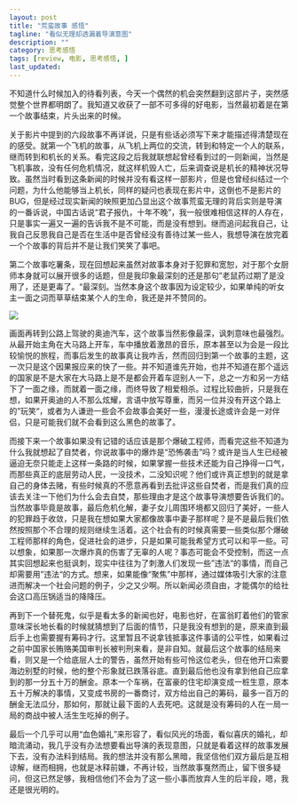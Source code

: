 ```yaml
---
layout: post
title: "荒蛮故事 感悟"
tagline: "看似无理却透漏着导演意图"
description: ""
category: 思考感悟
tags: [review, 电影, 思考感悟, ]
last_updated: 
---
```


不知道什么时候加入的待看列表，今天一个偶然的机会突然翻到这部片子，突然感觉整个世界都明朗了。我知道又收获了一部不可多得的好电影，当然最初着是在第一个故事结束，片头出来的时候。

关于影片中提到的六段故事不再详说，只是有些话必须写下来才能描述得清楚现在的感受。就第一个飞机的故事，从飞机上两位的交流，转到和特定一个人的联系，继而转到和机长的关系。看完这段之后我就联想起曾经看到过的一则新闻，当然是飞机事故，没有任何危机情况，就这样机毁人亡，后来调查说是机长的精神状况导致。虽然当时看到这条新闻的时候并没有看这样一部影片，但是也曾经纠结过一个问题，为什么他能够当上机长，同样的疑问也表现在影片中，这倒也不是影片的BUG，但是经过现实新闻的映照更加凸显出这个故事荒蛮无理的背后实则是导演的一番诉说，中国古话说“君子报仇，十年不晚”，我一般很难相信这样的人存在，只是事实一遍又一遍的告诉我不是不可能，而是没有想到。继而追问起我自己，让我自己反思我自己是否在生活中是否曾经没有善待过某一些人，我想导演在放完着一个个故事的背后并不是让我们笑笑了事吧。

第二个故事吃薯条，现在回想起来虽然对故事本身对于犯罪和宽恕，对于那个女厨师本身就可以展开很多的话题，但是我印象最深刻的还是那句”老鼠药过期了是没用了，还是更毒了。“最深刻。当然本身这个故事因为设定较少，如果单纯的听女主一面之词而草草结束某个人的生命，我还是并不赞同的。

![](https://lh6.googleusercontent.com/-qEQohL3AY_g/Vy4ANd3R2vI/AAAAAAAA9io/Pi8UpthVu1QY-5-ZJjOuSStaKKjPXtKWwCL0B/w1280-h720-no/16%2B-%2B1.jpg)

画面再转到公路上驾驶的奥迪汽车，这个故事当然影像最深，讽刺意味也最强烈。从最开始主角在大马路上开车，车中播放着激昂的音乐，原本甚至以为会是一段比较愉悦的旅程，而事后发生的故事真让我咋舌，然而回归到第一个故事的主题，这一次只是这个因果报应来的快了一些。并不知道谁先开始，也并不知道在那个遥远的国家是不是大家在大马路上是不是都会开着车逗别人一下，总之一方和另一方结下了一面之缘，而就着一面之缘，而终导致了相爱相杀。过程比较曲折，只是我在想，如果开奥迪的人不那么炫耀，言语中放写尊重，而另一位并没有开这个路上的”玩笑“，或者为人谦逊一些会不会故事会美好一些，漫漫长途或许会是一对伴侣，只是可能我们就不会看到这么黑色的故事了。

而接下来一个故事如果没有记错的话应该是那个爆破工程师，而看完这些不知道为什么我就想起了自焚者，你说故事中的爆炸是“恐怖袭击”吗？或许是当人生已经被逼迫无奈只能走上这样一条路的时候，如果掌握一些技术还能为自己挣得一口气，而那些真正的底层劳动人民，一没技术，二没知识呢？他们或许真正想到的就是拿自己的身体去赌，有些时候真的不愿意再看到去批评这些自焚者，而是我们真的应该去关注一下他们为什么会去自焚，那些理由才是这个故事导演想要告诉我们的。当然故事毕竟是故事，最后危机化解，妻子女儿周围环境都又回归了美好，一些人的犯罪趋于收敛，只是我在想如果大家都像故事中妻子那样呢？是不是最后我们依然按照那个不合理的规则继续生活着。这个社会有的时候真需要一些类似那个爆破工程师那样的角色，促进社会的进步，只是如果可能我希望方式可以和平一些。可以想象，如果那一次爆炸真的伤害了无辜的人呢？事态可能会不受控制，而这一点其实回想起来也挺讽刺，现实中往往为了刺激人们发现一些”违法“的事情，而自己却需要用”违法“的方式。想来，如果能像“聚焦”中那样，通过媒体吸引大家的注意进而解决一个社会问题的例子，少之又少啊。所以新闻必须自由，才能偶尔的给社会这口高压锅适当的降降压。

再到下一个替死鬼，似乎是看太多的新闻也好，电影也好，在富翁盯着他们的管家意味深长地长看的时候就猜想到了后面的情节，只是我没有想到的是，原来直到最后手上也需要握有筹码才行。这里暂且不说拿钱抵事这件事请的公平性，如果看过之前中国家长贿赂美国审判长被判刑来看，是非自知。就最后这个故事的结局来看，则又是一个给底层人士的警告，虽然开始有些可怜这位老头，但在他开口索要海边别墅的时候，他的整个形象就已跌落谷底。直到最后他也没有拿到他自己应拿到的那一分五十万的酬金。原本一个车祸，在富豪的住宅却演变成一桩生意，原本五十万解决的事情，又变成书房的一番商讨，双方给出自己的筹码，最多一百万的酬金无法瓜分，那如何，那就让最下面的人去死吧。这就是没有筹码的人在一局一局的商战中被人活生生吃掉的例子。

最后一个几乎可以用“血色婚礼”来形容了，看似风光的场面，看似喜庆的婚礼，却暗流涌动，我几乎没有办法想要看出导演的表现意图，只就是看着这样的故事发展下去，没有办法料到结局。我的想法并没有那么黑暗，我坚信他们双方最后是互相谅解，继而相拥，也就是冰释前嫌，不再计较，当然故事戛然而止，留下很多疑问，但这已然足够，我相信他们不会为了这一些小事而放弃人生的后半段，嗯，我还是很光明的。

